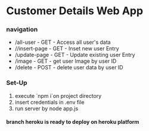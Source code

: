 # Customer Details Web App
### navigation
<ul>
<li>/all-user - GET - Access all user's data</li>
<li>//insert-page - GET - Inset new user Entry</li>
<li>/update-page - GET - Update existing user Entry</li>
<li>/image - GET - get user Image by user ID</li>
<li>/delete - POST - delete user data by user ID</li>
</ul>

### Set-Up
<ol>
<li>execute `npm i`on project directory
<li>insert credentials in .env file
<li>run server by node app.js
</ol>

#### branch heroku is ready to deploy on heroku platform
